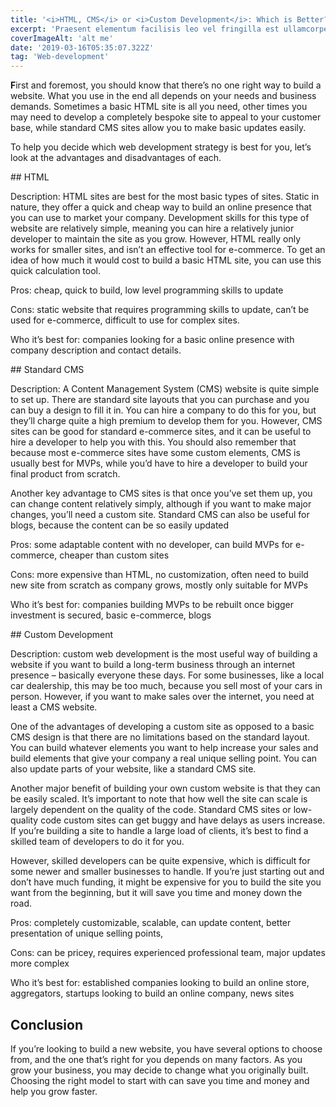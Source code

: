 ```yaml
---
title: '<i>HTML, CMS</i> or <i>Custom Development</i>: Which is Better?'
excerpt: 'Praesent elementum facilisis leo vel fringilla est ullamcorper eget. At imperdiet dui accumsan sit amet nulla facilisi morbi tempus.'
coverImageAlt: 'alt me'
date: '2019-03-16T05:35:07.322Z'
tag: 'Web-development'
---
```


**F**irst and foremost, you should know that there’s no one right way to build a website. What you use in the end all depends on your needs and business demands. Sometimes a basic HTML site is all you need, other times you may need to develop a completely bespoke site to appeal to your customer base, while standard CMS sites allow you to make basic updates easily.

To help you decide which web development strategy is best for you, let’s look at the advantages and disadvantages of each.

<ParagraphWithImage imageName="html">
  ## HTML

  Description: HTML sites are best for the most basic types of sites. Static in nature, they offer a quick and cheap way to build an online presence that you can use to market your company. Development skills for this type of website are relatively simple, meaning you can hire a relatively junior developer to maintain the site as you grow. However, HTML really only works for smaller sites, and isn’t an effective tool for e-commerce. To get an idea of how much it would cost to build a basic HTML site, you can use this quick calculation tool.

  Pros: cheap, quick to build, low level programming skills to update

  Cons: static website that requires programming skills to update, can’t be used for e-commerce, difficult to use for complex sites.

  Who it’s best for: companies looking for a basic online presence with company description and contact details.
</ParagraphWithImage>

<ParagraphWithImage imageName="cms">
  ## Standard CMS

  Description: A Content Management System (CMS) website is quite simple to set up. There are standard site layouts that you can purchase and you can buy a design to fill it in. You can hire a company to do this for you, but they’ll charge quite a high premium to develop them for you. However, CMS sites can be good for standard e-commerce sites, and it can be useful to hire a developer to help you with this. You should also remember that because most e-commerce sites have some custom elements, CMS is usually best for MVPs, while you’d have to hire a developer to build your final product from scratch.

  Another key advantage to CMS sites is that once you’ve set them up, you can change content relatively simply, although if you want to make major changes, you’ll need a custom site. Standard CMS can also be useful for blogs, because the content can be so easily updated

  Pros: some adaptable content with no developer, can build MVPs for e-commerce, cheaper than custom sites

  Cons: more expensive than HTML, no customization, often need to build new site from scratch as company grows, mostly only suitable for MVPs

  Who it’s best for: companies building MVPs to be rebuilt once bigger investment is secured, basic e-commerce, blogs
</ParagraphWithImage>

<ParagraphWithImage imageName="custom-development">
  ## Custom Development

  Description: custom web development is the most useful way of building a website if you want to build a long-term business through an internet presence – basically everyone these days. For some businesses, like a local car dealership, this may be too much, because you sell most of your cars in person. However, if you want to make sales over the internet, you need at least a CMS website.

  One of the advantages of developing a custom site as opposed to a basic CMS design is that there are no limitations based on the standard layout. You can build whatever elements you want to help increase your sales and build elements that give your company a real unique selling point. You can also update parts of your website, like a standard CMS site.

  Another major benefit of building your own custom website is that they can be easily scaled. It’s important to note that how well the site can scale is largely dependent on the quality of the code. Standard CMS sites or low-quality code custom sites can get buggy and have delays as users increase. If you’re building a site to handle a large load of clients, it’s best to find a skilled team of developers to do it for you.

  However, skilled developers can be quite expensive, which is difficult for some newer and smaller businesses to handle. If you’re just starting out and don’t have much funding, it might be expensive for you to build the site you want from the beginning, but it will save you time and money down the road.

  Pros: completely customizable, scalable, can update content, better presentation of unique selling points,

  Cons: can be pricey, requires experienced professional team, major updates more complex

  Who it’s best for: established companies looking to build an online store, aggregators, startups looking to build an online company, news sites
</ParagraphWithImage>

<Separator type="color-line" lineColor="#D3D3FF" imageName="peopleWithBasket"/>

## Conclusion

If you’re looking to build a new website, you have several options to choose from, and the one that’s right for you depends on many factors. As you grow your business, you may decide to change what you originally built. Choosing the right model to start with can save you time and money and help you grow faster.

